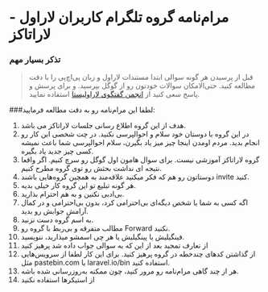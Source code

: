 # مرام‌نامه گروه تلگرام کاربران لاراول - لاراتاکز 

### تذکر بسیار مهم
> قبل از پرسیدن هر گونه سوالی ابتدا مستندات لاراول و زبان پی‌اچ‌پی را با دقت مطالعه کنید. حتی‌الامکان سوالات   خودتون رو از گوگل بپرسید. و  برای پرسش و پاسخ سعی کنید از [انجمن گفتگوی لاراولیستا](http://laravelista.ir) استفاده نمایید.

###لطفا این مرام‌نامه رو به دقت مطالعه فرمایید:

1. هدف از این گروه اطلاع رسانی جلسات لاراتاکز می باشد.
2. در این گروه با دوستان خود سلام و احوالپرسی نکنید. در چت شخصی این کار رو انجام بدید. مردم اومدن اینجا چیز میز یاد بگیرن، سلام احوالپرسی شما باعث نمیشه کسی چیز جدید یاد بگیره.
3. گروه لاراتاکز آموزشی نیست. برای سوال هامون اول گوگل رو سرچ کنیم. اگر واقعا نتیجه ای نداشت بحثش رو توی گروه مطرح کنیم.
4. دوستاتون رو هم که فکر میکنید علاقه‌مند به همچین گروه‌هایی باشند invite کنید.
5. هر گونه تبلیع تو این گروه کار خیلی بدیه.
6. بی‌ادبی نکنین و به هم احترام بذارید.
7. اگه کسی به شما یا شخص دیگه‌ای بی‌احترامی کرد، بدون بی‌احترامی و در کمال آرامش جوابش رو بدید.
8. به اسم گروه دست نزنید.
9. مطالب متفرقه و بی‌ربط با گروه رو Forward نکنید.
10. فینگیلیش یا پینگیلیش یا هر چی اسمشو میذارید، ننویسید.
11. از تعارف تمجید بعد از این که یه سوالی جواب داده شد پرهیز کنید 
12. از گذاشتن کدهای چند‌خطه در گروه پرهیز کنید. برای  این کار لطفا از سرویس‌هایی مثل pastebin.com یا laravel.io/bin استفاده کنید.
13. هر از چند گاهی مرام‌نامه رو مرور کنید، چون ممکنه به‌روزرسانی شده باشه.
14. از استیکرها استفاده نکنید

